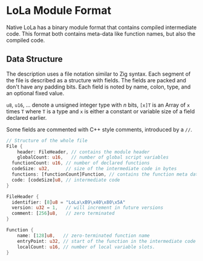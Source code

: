 #  LoLa Module Format

Native LoLa has a binary module format that contains compiled intermediate code. This format both contains meta-data like function names, but also the compiled code.

## Data Structure

The description uses a file notation similar to Zig syntax. Each segment of the file is described as a structure with fields. The fields are packed and don't have any padding bits. Each field is noted by name, colon, type, and an optional fixed value.

 `u8`, `u16`, … denote a unsigned integer type with *n* bits, `[x]T` is an Array of `x` times `T` where `T` is a type and `x` is either a constant or variable size of a field declared earlier.

Some fields are commented with C++ style comments, introduced by a `//`.

```rust
// Structure of the whole file
File {
	header: FileHeader, // contains the module header
	globalCount: u16,   // number of global script variables
  functionCount: u16, // number of declared functions
  codeSize: u32,      // size of the intermediate code in bytes
  functions: [functionCount]Function, // contains the function meta data
  code: [codeSize]u8, // intermediate code
}

FileHeader {
  identifier: [8]u8 = "LoLa\xB9\x40\x80\x5A"
  version: u32 = 1,   // will increment in future versions
  comment: [256]u8,   // zero terminated
}

Function {
	name: [128]u8,   // zero-terminated function name
	entryPoint: u32, // start of the function in the intermediate code
	localCount: u16, // number of local variable slots.
}
```

